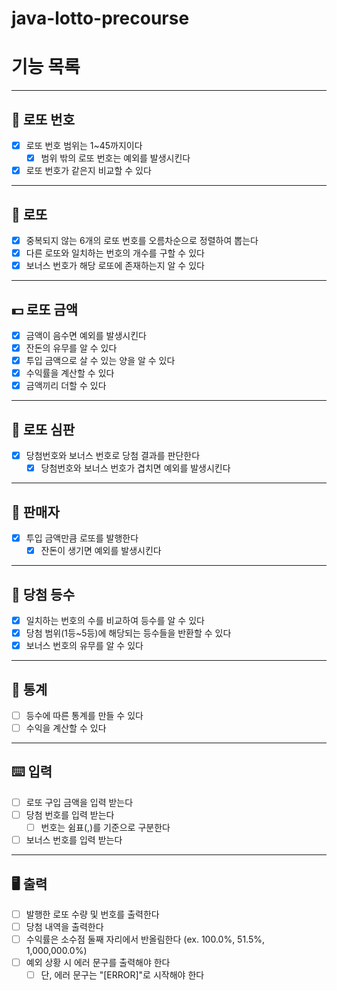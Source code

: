# java-lotto-precourse

# 기능 목록

---
## 🔢 로또 번호
- [x] 로또 번호 범위는 1~45까지이다
  - [x] 범위 밖의 로또 번호는 예외를 발생시킨다
- [x] 로또 번호가 같은지 비교할 수 있다

---

## 🎯 로또
- [x] 중복되지 않는 6개의 로또 번호를 오름차순으로 정렬하여 뽑는다
- [x] 다른 로또와 일치하는 번호의 개수를 구할 수 있다
- [x] 보너스 번호가 해당 로또에 존재하는지 알 수 있다

---

## 💵 로또 금액
- [x] 금액이 음수면 예외를 발생시킨다
- [x] 잔돈의 유무를 알 수 있다
- [x] 투입 금액으로 살 수 있는 양을 알 수 있다
- [x] 수익률을 계산할 수 있다
- [x] 금액끼리 더할 수 있다

---
## 🧾 로또 심판
- [x] 당첨번호와 보너스 번호로 당첨 결과를 판단한다
  - [x] 당첨번호와 보너스 번호가 겹치면 예외를 발생시킨다

---
## 🤑 판매자
- [x] 투입 금액만큼 로또를 발행한다
  - [x] 잔돈이 생기면 예외를 발생시킨다

---
## 🥇 당첨 등수
- [x] 일치하는 번호의 수를 비교하여 등수를 알 수 있다
- [x] 당첨 범위(1등~5등)에 해당되는 등수들을 반환할 수 있다
- [x] 보너스 번호의 유무를 알 수 있다

---
## 🏢 통계
- [ ] 등수에 따른 통계를 만들 수 있다
- [ ] 수익을 계산할 수 있다

---

## ⌨️ 입력
- [ ] 로또 구입 금액을 입력 받는다
- [ ] 당첨 번호를 입력 받는다
  - [ ] 번호는 쉼표(,)를 기준으로 구분한다
- [ ] 보너스 번호를 입력 받는다

---

## 🖥 출력
- [ ] 발행한 로또 수량 및 번호를 출력한다
- [ ] 당첨 내역을 출력한다
- [ ] 수익률은 소수점 둘째 자리에서 반올림한다 (ex. 100.0%, 51.5%, 1,000,000.0%)
- [ ] 예외 상황 시 에러 문구를 출력해야 한다
  - [ ] 단, 에러 문구는 "[ERROR]"로 시작해야 한다